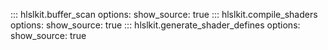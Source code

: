 ::: hlslkit.buffer_scan
options:
show_source: true
::: hlslkit.compile_shaders
options:
show_source: true
::: hlslkit.generate_shader_defines
options:
show_source: true
